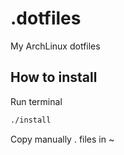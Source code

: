 # .dotfiles
My ArchLinux dotfiles

## How to install

Run terminal

```bash
./install
```

Copy manually . files in ~
